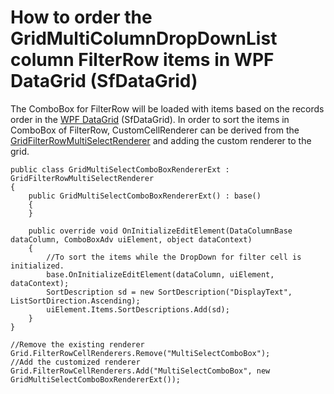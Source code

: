 # How to order the GridMultiColumnDropDownList column FilterRow items in WPF DataGrid (SfDataGrid)

The ComboBox for FilterRow will be loaded with items based on the records order in the [WPF DataGrid](https://www.syncfusion.com/wpf-ui-controls/datagrid) (SfDataGrid). In order to sort the items in ComboBox of FilterRow, CustomCellRenderer can be derived from the [GridFilterRowMultiSelectRenderer](https://help.syncfusion.com/cr/cref_files/wpf/Syncfusion.SfGrid.WPF~Syncfusion.UI.Xaml.Grid.RowFilter.GridFilterRowMultiSelectRenderer.html?_gl=1*qeaft4*_ga*NzY2NDkwMTMwLjE2NTA1MzA5NTc.*_ga_WC4JKKPHH0*MTY2OTcyMzQ0My4zMjIuMS4xNjY5NzIzOTQ5LjAuMC4w&_ga=2.121555663.696256746.1669612014-766490130.1650530957) and adding the custom renderer to the grid.

```
public class GridMultiSelectComboBoxRendererExt : GridFilterRowMultiSelectRenderer
{
    public GridMultiSelectComboBoxRendererExt() : base()
    {
    }
 
    public override void OnInitializeEditElement(DataColumnBase dataColumn, ComboBoxAdv uiElement, object dataContext)
    {
        //To sort the items while the DropDown for filter cell is initialized.
        base.OnInitializeEditElement(dataColumn, uiElement, dataContext);
        SortDescription sd = new SortDescription("DisplayText", ListSortDirection.Ascending);
        uiElement.Items.SortDescriptions.Add(sd);
    }
}
```

```
//Remove the existing renderer
Grid.FilterRowCellRenderers.Remove("MultiSelectComboBox");
//Add the customized renderer
Grid.FilterRowCellRenderers.Add("MultiSelectComboBox", new GridMultiSelectComboBoxRendererExt());
```
